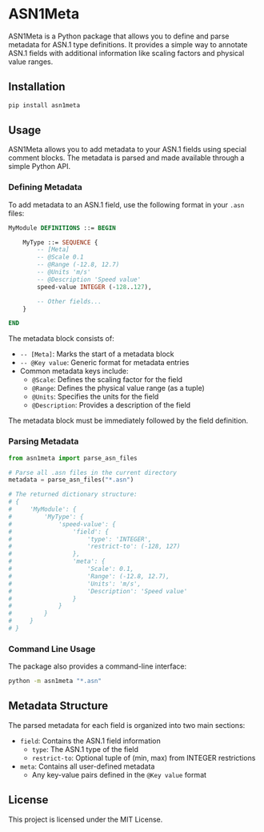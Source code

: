# ASN1Meta

ASN1Meta is a Python package that allows you to define and parse metadata for ASN.1 type definitions. It provides a simple way to annotate ASN.1 fields with additional information like scaling factors and physical value ranges.

## Installation

```bash
pip install asn1meta
```

## Usage

ASN1Meta allows you to add metadata to your ASN.1 fields using special comment blocks. The metadata is parsed and made available through a simple Python API.

### Defining Metadata

To add metadata to an ASN.1 field, use the following format in your `.asn` files:

```asn1
MyModule DEFINITIONS ::= BEGIN

    MyType ::= SEQUENCE {
        -- [Meta]
        -- @Scale 0.1
        -- @Range (-12.8, 12.7)
        -- @Units 'm/s'
        -- @Description 'Speed value'
        speed-value INTEGER (-128..127),

        -- Other fields...
    }

END
```

The metadata block consists of:

- `-- [Meta]`: Marks the start of a metadata block
- `-- @Key value`: Generic format for metadata entries
- Common metadata keys include:
  - `@Scale`: Defines the scaling factor for the field
  - `@Range`: Defines the physical value range (as a tuple)
  - `@Units`: Specifies the units for the field
  - `@Description`: Provides a description of the field

The metadata block must be immediately followed by the field definition.

### Parsing Metadata

```python
from asn1meta import parse_asn_files

# Parse all .asn files in the current directory
metadata = parse_asn_files("*.asn")

# The returned dictionary structure:
# {
#     'MyModule': {
#         'MyType': {
#             'speed-value': {
#                 'field': {
#                     'type': 'INTEGER',
#                     'restrict-to': (-128, 127)
#                 },
#                 'meta': {
#                     'Scale': 0.1,
#                     'Range': (-12.8, 12.7),
#                     'Units': 'm/s',
#                     'Description': 'Speed value'
#                 }
#             }
#         }
#     }
# }
```

### Command Line Usage

The package also provides a command-line interface:

```bash
python -m asn1meta "*.asn"
```

## Metadata Structure

The parsed metadata for each field is organized into two main sections:

- `field`: Contains the ASN.1 field information
  - `type`: The ASN.1 type of the field
  - `restrict-to`: Optional tuple of (min, max) from INTEGER restrictions
- `meta`: Contains all user-defined metadata
  - Any key-value pairs defined in the `@Key value` format

## License

This project is licensed under the MIT License.
